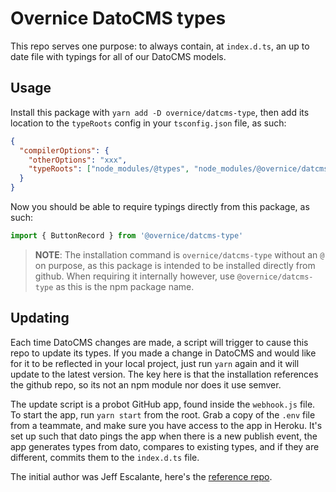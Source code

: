 # Overnice DatoCMS types

This repo serves one purpose: to always contain, at `index.d.ts`, an up to date file with typings for all of our DatoCMS models.

## Usage

Install this package with `yarn add -D overnice/datcms-type`, then add its location to the `typeRoots` config in your `tsconfig.json` file, as such:

```json
{
  "compilerOptions": {
    "otherOptions": "xxx",
    "typeRoots": ["node_modules/@types", "node_modules/@overnice/datcms-type"]
  }
}
```

Now you should be able to require typings directly from this package, as such:

```jsx
import { ButtonRecord } from '@overnice/datcms-type'
```

> **NOTE**: The installation command is `overnice/datcms-type` without an `@` on purpose, as this package is intended to be installed directly from github. When requiring it internally however, use `@overnice/datcms-type` as this is the npm package name.

## Updating

Each time DatoCMS changes are made, a script will trigger to cause this repo to update its types. If you made a change in DatoCMS and would like for it to be reflected in your local project, just run `yarn` again and it will update to the latest version. The key here is that the installation references the github repo, so its not an npm module nor does it use semver.

The update script is a probot GitHub app, found inside the `webhook.js` file. To start the app, run `yarn start` from the root. Grab a copy of the `.env` file from a teammate, and make sure you have access to the app in Heroku. It's set up such that dato pings the app when there is a new publish event, the app generates types from dato, compares to existing types, and if they are different, commits them to the `index.d.ts` file.

The initial author was Jeff Escalante, here's the [reference repo](https://github.com/hashicorp/dato-types).
